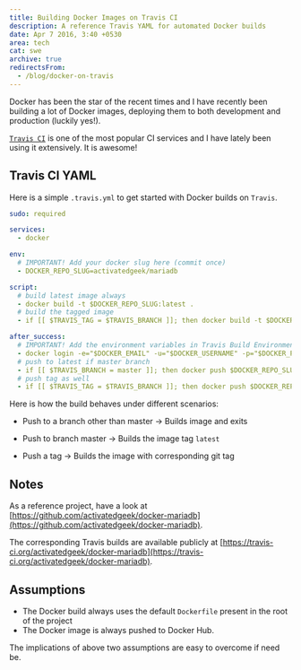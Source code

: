 ```yaml
---
title: Building Docker Images on Travis CI
description: A reference Travis YAML for automated Docker builds
date: Apr 7 2016, 3:40 +0530
area: tech
cat: swe
archive: true
redirectsFrom:
  - /blog/docker-on-travis
---
```


Docker has been the star of the recent times and I have recently been
building a lot of Docker images, deploying them to both development and
production (luckily yes!).

[`Travis CI`](https://travis-ci.org) is one of the most popular CI services and
I have lately been using it extensively. It is awesome!

## Travis CI YAML

Here is a simple `.travis.yml` to get started with Docker builds on `Travis`.

```yml
sudo: required

services:
  - docker

env:
  # IMPORTANT! Add your docker slug here (commit once)
  - DOCKER_REPO_SLUG=activatedgeek/mariadb

script:
  # build latest image always
  - docker build -t $DOCKER_REPO_SLUG:latest .
  # build the tagged image
  - if [[ $TRAVIS_TAG = $TRAVIS_BRANCH ]]; then docker build -t $DOCKER_REPO_SLUG:$TRAVIS_BRANCH .; else true ; fi

after_success:
  # IMPORTANT! Add the environment variables in Travis Build Environment (one time!)
  - docker login -e="$DOCKER_EMAIL" -u="$DOCKER_USERNAME" -p="$DOCKER_PASSWORD"
  # push to latest if master branch
  - if [[ $TRAVIS_BRANCH = master ]]; then docker push $DOCKER_REPO_SLUG:latest; else true; fi
  # push tag as well
  - if [[ $TRAVIS_TAG = $TRAVIS_BRANCH ]]; then docker push $DOCKER_REPO_SLUG:$TRAVIS_TAG; else true ; fi
```

Here is how the build behaves under different scenarios:

- Push to a branch other than master -> Builds image and exits

- Push to branch master -> Builds the image tag `latest`

- Push a tag -> Builds the image with corresponding git tag

## Notes

As a reference project, have a look at
[https://github.com/activatedgeek/docker-mariadb](https://github.com/activatedgeek/docker-mariadb).

The corresponding Travis builds are available publicly at
[https://travis-ci.org/activatedgeek/docker-mariadb](https://travis-ci.org/activatedgeek/docker-mariadb).

## Assumptions

- The Docker build always uses the default `Dockerfile` present in the root of the project
- The Docker image is always pushed to Docker Hub.

The implications of above two assumptions are easy to overcome if need be.
